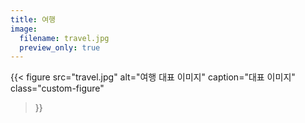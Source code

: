 ```yaml
---
title: 여행
image:
  filename: travel.jpg
  preview_only: true 
---
```


{{< figure
  src="travel.jpg"
  alt="여행 대표 이미지"
  caption="<i class='fas fa-image'></i>대표 이미지"
  class="custom-figure"
>}}